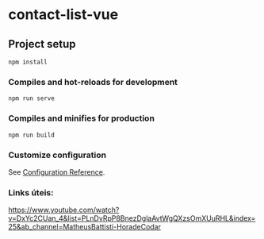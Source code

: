 # contact-list-vue

## Project setup
```
npm install
```

### Compiles and hot-reloads for development
```
npm run serve
```

### Compiles and minifies for production
```
npm run build
```

### Customize configuration
See [Configuration Reference](https://cli.vuejs.org/config/).

### Links úteis:
https://www.youtube.com/watch?v=DxYc2CUan_4&list=PLnDvRpP8BnezDglaAvtWgQXzsOmXUuRHL&index=25&ab_channel=MatheusBattisti-HoradeCodar
